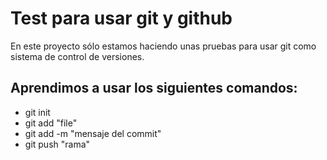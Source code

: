 # Test para usar git y github

En este proyecto sólo estamos haciendo unas pruebas para usar git como sistema de control de versiones.

## Aprendimos a usar los siguientes comandos:

- git init
- git add "file"
- git add -m "mensaje del commit"
- git push "rama"

